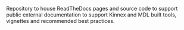 Repository to house ReadTheDocs pages and source code to support public external documentation to support Kinnex and MDL built tools, vignettes and recommended best practices.

